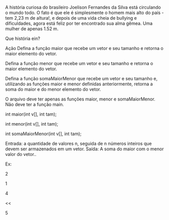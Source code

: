 A história curiosa do brasileiro Joelison Fernandes da Silva está circulando o mundo todo. O fato é que ele é simplesmente o homem mais alto do país - tem 2,23 m de altura!, e depois de uma vida cheia de bullying e dificuldades, agora está feliz por ter encontrado sua alma gêmea. Uma mulher de apenas 1.52 m.

Que história ein?

Ação
Defina a função maior que recebe um vetor e seu tamanho e retorna o maior elemento do vetor. 

Defina a função menor que recebe um vetor e seu tamanho e retorna o maior elemento do vetor. 

Defina a função somaMaiorMenor que recebe um vetor e seu tamanho e, utilizando as funções maior e menor definidas anteriormente, retorna a soma do maior e do menor elemento do vetor. 

O arquivo deve ter apenas as funções maior, menor e somaMaiorMenor. Não deve ter a função main.

int maior(int v[], int tam);

int menor(int v[], int tam);

int somaMaiorMenor(int v[], int tam);

Entrada: a quantidade de valores n, seguida de n números inteiros que devem ser armazenados em um vetor.
Saída: A soma do maior com o menor valor do vetor..

Ex:

>>

2

1

4

<<

5

``` c

```
